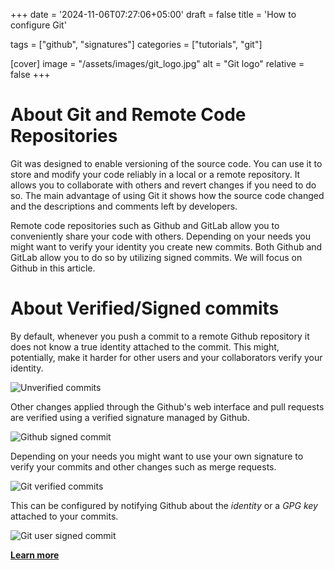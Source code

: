 +++
date = '2024-11-06T07:27:06+05:00'
draft = false
title = 'How to configure Git'

tags = ["github", "signatures"]
categories = ["tutorials", "git"]

[cover]
image = "/assets/images/git_logo.jpg"
alt = "Git logo"
relative = false
+++

# About Git and Remote Code Repositories

Git was designed to enable versioning of the source code. You can use it to store and modify your code reliably in a local or a remote repository. It allows you to collaborate with others and revert changes if you need to do so. The main advantage of using Git it shows how the source code changed and the descriptions and comments left by developers.

Remote code repositories such as Github and GitLab allow you to conveniently share your code with others. Depending on your needs you might want to verify your identity you create new commits. Both Github and GitLab allow you to do so by utilizing signed commits. We will focus on Github in this article.

# About Verified/Signed commits

By default, whenever you push a commit to a remote Github repository it does not know a true identity attached to the commit. This might, potentially, make it harder for other users and your collaborators verify your identity. 

![Unverified commits](/assets/images/git_unverified_commits.png)

Other changes applied through the Github's web interface and pull requests are verified using a verified signature managed by Github.

![Github signed commit](/assets/images/github_signed_commit.png)

Depending on your needs you might want to use your own signature to verify your commits and other changes such as merge requests.

![Git verified commits](/assets/images/git_verified_commits.png)

This can be configured by notifying Github about the *identity* or a *GPG key* attached to your commits.

![Git user signed commit](/assets/images/git_user_signed_commit.png)

[**Learn more**](https://docs.github.com/en/authentication/managing-commit-signature-verification/about-commit-signature-verification)